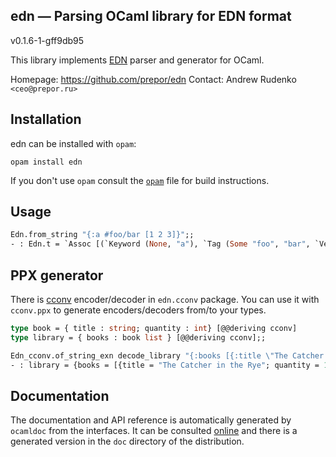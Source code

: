 edn — Parsing OCaml library for EDN format
-------------------------------------------------------------------------------
v0.1.6-1-gff9db95

This library implements [EDN][edn] parser and generator for OCaml.

Homepage: https://github.com/prepor/edn
Contact: Andrew Rudenko `<ceo@prepor.ru>`


## Installation

edn can be installed with `opam`:

    opam install edn

If you don't use `opam` consult the [`opam`](opam) file for build
instructions.

## Usage

``` ocaml
Edn.from_string "{:a #foo/bar [1 2 3]}";;
- : Edn.t = `Assoc [(`Keyword (None, "a"), `Tag (Some "foo", "bar", `Vector [`Int 1; `Int 2; `Int 3]))]
```

## PPX generator

There is [cconv][cconv] encoder/decoder in `edn.cconv` package. You can use it with `cconv.ppx` to generate encoders/decoders from/to your types.

``` ocaml
type book = { title : string; quantity : int} [@@deriving cconv]
type library = { books : book list } [@@deriving cconv];;

Edn_cconv.of_string_exn decode_library "{:books [{:title \"The Catcher in the Rye\" :quantity 10}]}";;
- : library = {books = [{title = "The Catcher in the Rye"; quantity = 10}]}
```

## Documentation

The documentation and API reference is automatically generated by
`ocamldoc` from the interfaces. It can be consulted [online][doc]
and there is a generated version in the `doc` directory of the
distribution.

[edn]: https://github.com/edn-format/edn
[cconv]: https://github.com/c-cube/cconv/
[doc]: https://prepor.github.io/ocaml-edn/doc

